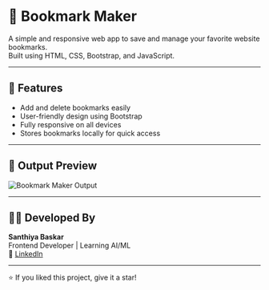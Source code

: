 # 🔖 Bookmark Maker

A simple and responsive web app to save and manage your favorite website bookmarks.  
Built using HTML, CSS, Bootstrap, and JavaScript.

---

## 🌟 Features

- Add and delete bookmarks easily
- User-friendly design using Bootstrap
- Fully responsive on all devices
- Stores bookmarks locally for quick access

---

## 🧾 Output Preview

![Bookmark Maker Output]()

---

## 🧑‍💻 Developed By

**Santhiya Baskar**  
Frontend Developer | Learning AI/ML  
🔗 [LinkedIn](www.linkedin.com/in/santhiya-baskar-675a85258)

---

⭐ If you liked this project, give it a star!
